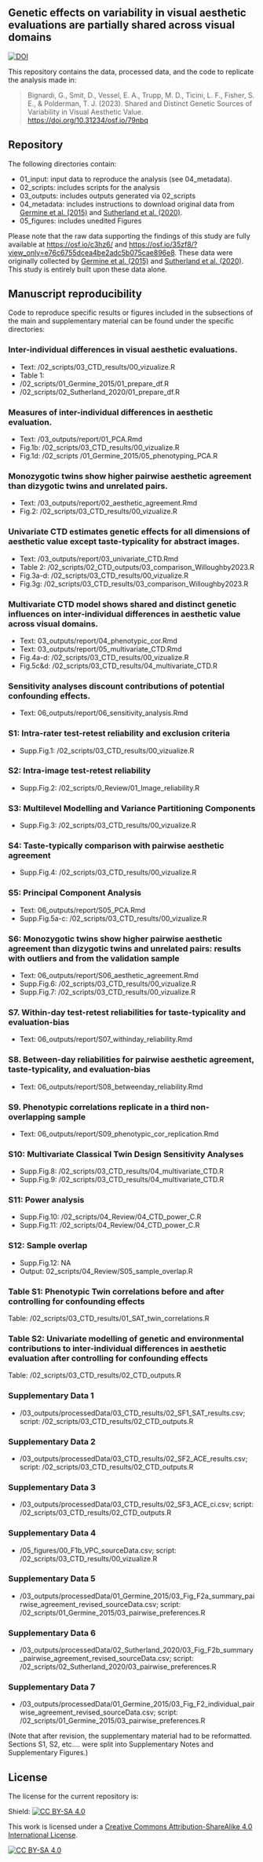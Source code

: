 ## Genetic effects on variability in visual aesthetic evaluations are partially shared across visual domains

[![DOI](https://zenodo.org/badge/707185913.svg)](https://zenodo.org/doi/10.5281/zenodo.10251278)

This repository contains the data, processed data, and the code to replicate the analysis made in:

> Bignardi, G., Smit, D., Vessel, E. A., Trupp, M. D., Ticini, L. F., Fisher, S. E., & Polderman, T. J. (2023). Shared and Distinct Genetic Sources of Variability in Visual Aesthetic Value. https://doi.org/10.31234/osf.io/79nbq 

## Repository

The following directories contain:
+ 01_input: input data to reproduce the analysis (see 04_metadata). 
+ 02_scripts: includes scripts for the analysis
+ 03_outputs: includes outputs generated via 02_scripts
+ 04_metadata: includes instructions to download original data from [Germine et al. (2015)](https://doi.org/10.1016/j.cub.2015.08.048) and [Sutherland et al. (2020)](https://doi.org/10.1073/pnas.1920131117).
+ 05_figures: includes unedited Figures

Please note that the raw data supporting the findings of this study are fully available at https://osf.io/c3hz6/ and https://osf.io/35zf8/?view_only=e76c6755dcea4be2adc5b075cae896e8. 
These data were originally collected by [Germine et al. (2015)](https://doi.org/10.1016/j.cub.2015.08.048) and [Sutherland et al. (2020)](https://doi.org/10.1073/pnas.1920131117). This study is entirely built upon these data alone. 


## Manuscript reproducibility

Code to reproduce specific results or figures included in the subsections of the main and supplementary material can be found under the specific directories:

### Inter-individual differences in visual aesthetic evaluations.
+ Text: /02_scripts/03_CTD_results/00_vizualize.R
+ Table 1:  
+ /02_scripts/01_Germine_2015/01_prepare_df.R  
+ /02_scripts/02_Sutherland_2020/01_prepare_df.R

### Measures of inter-individual differences in aesthetic evaluation.
+ Text: /03_outputs/report/01_PCA.Rmd
+ Fig.1b: /02_scripts/03_CTD_results/00_vizualize.R
+ Fig.1d: /02_scripts /01_Germine_2015/05_phenotyping_PCA.R

### Monozygotic twins show higher pairwise aesthetic agreement than dizygotic twins and unrelated pairs.
+ Text: /03_outputs/report/02_aesthetic_agreement.Rmd
+ Fig.2: /02_scripts/03_CTD_results/00_vizualize.R

### Univariate CTD estimates genetic effects for all dimensions of aesthetic value except taste-typicality for abstract images.
+ Text: /03_outputs/report/03_univariate_CTD.Rmd
+ Table 2: /02_scripts/02_CTD_outputs/03_comparison_Willoughby2023.R
+ Fig.3a-d: /02_scripts/03_CTD_results/00_vizualize.R
+ Fig.3g: /02_scripts/03_CTD_results/03_comparison_Willoughby2023.R

### Multivariate CTD model shows shared and distinct genetic influences on inter-individual differences in aesthetic value across visual domains.
+ Text: 03_outputs/report/04_phenotypic_cor.Rmd
+ Text: 03_outputs/report/05_multivariate_CTD.Rmd
+ Fig.4a-d: /02_scripts/03_CTD_results/00_vizualize.R
+ Fig.5c&d: /02_scripts/03_CTD_results/04_multivariate_CTD.R

### Sensitivity analyses discount contributions of potential confounding effects.
+ Text:  06_outputs/report/06_sensitivity_analysis.Rmd

###  S1: Intra-rater test-retest reliability and exclusion criteria
+ Supp.Fig.1: /02_scripts/03_CTD_results/00_vizualize.R

###  S2: Intra-image test-retest reliability 
+ Supp.Fig.2: /02_scripts/0_Review/01_Image_reliability.R

###  S3: Multilevel Modelling and Variance Partitioning Components
+ Supp.Fig.3: /02_scripts/03_CTD_results/00_vizualize.R

###  S4: Taste-typically comparison with pairwise aesthetic agreement
+ Supp.Fig.4: /02_scripts/03_CTD_results/00_vizualize.R

###  S5: Principal Component Analysis 
+ Text:  06_outputs/report/S05_PCA.Rmd
+ Supp.Fig.5a-c: /02_scripts/03_CTD_results/00_vizualize.R

###  S6: Monozygotic twins show higher pairwise aesthetic agreement than dizygotic twins and unrelated pairs: results with outliers and from the validation sample 
+ Text:  06_outputs/report/S06_aesthetic_agreement.Rmd
+ Supp.Fig.6: /02_scripts/03_CTD_results/00_vizualize.R
+ Supp.Fig.7: /02_scripts/03_CTD_results/00_vizualize.R

### S7. Within-day test-retest reliabilities for taste-typicality and evaluation-bias
+ Text:  06_outputs/report/S07_withinday_reliability.Rmd

### S8. Between-day reliabilities for pairwise aesthetic agreement, taste-typicality, and evaluation-bias
+ Text:  06_outputs/report/S08_betweenday_reliability.Rmd

### S9. Phenotypic correlations replicate in a third non-overlapping sample
+ Text:  06_outputs/report/S09_phenotypic_cor_replication.Rmd

### S10: Multivariate Classical Twin Design Sensitivity Analyses 
+ Supp.Fig.8: /02_scripts/03_CTD_results/04_multivariate_CTD.R
+ Supp.Fig.9: /02_scripts/03_CTD_results/04_multivariate_CTD.R

### S11: Power analysis 
+ Supp.Fig.10: /02_scripts/04_Review/04_CTD_power_C.R
+ Supp.Fig.11: /02_scripts/04_Review/04_CTD_power_C.R

### S12: Sample overlap
+ Supp.Fig.12: NA
+ Output: 02_scripts/04_Review/S05_sample_overlap.R

### Table S1: Phenotypic Twin correlations before and after controlling for confounding effects
Table: /02_scripts/03_CTD_results/01_SAT_twin_correlations.R

### Table S2: Univariate modelling of genetic and environmental contributions to inter-individual differences in aesthetic evaluation after controlling for confounding effects
Table: /02_scripts/03_CTD_results/02_CTD_outputs.R

### Supplementary Data 1
+ /03_outputs/processedData/03_CTD_results/02_SF1_SAT_results.csv; script: /02_scripts/03_CTD_results/02_CTD_outputs.R

### Supplementary Data 2
+ /03_outputs/processedData/03_CTD_results/02_SF2_ACE_results.csv; script: /02_scripts/03_CTD_results/02_CTD_outputs.R

### Supplementary Data 3
+ /03_outputs/processedData/03_CTD_results/02_SF3_ACE_ci.csv; script: /02_scripts/03_CTD_results/02_CTD_outputs.R

### Supplementary Data 4
+ /05_figures/00_F1b_VPC_sourceData.csv; script: /02_scripts/03_CTD_results/00_vizualize.R

### Supplementary Data 5
+ /03_outputs/processedData/01_Germine_2015/03_Fig_F2a_summary_pairwise_agreement_revised_sourceData.csv; script: /02_scripts/01_Germine_2015/03_pairwise_preferences.R

### Supplementary Data 6
+ /03_outputs/processedData/02_Sutherland_2020/03_Fig_F2b_summary_pairwise_agreement_revised_sourceData.csv; script: /02_scripts/02_Sutherland_2020/03_pairwise_preferences.R

### Supplementary Data 7
+ /03_outputs/processedData/01_Germine_2015/03_Fig_F2_individual_pairwise_agreement_revised_sourceData.csv; script: /02_scripts/01_Germine_2015/03_pairwise_preferences.R

(Note that after revision, the supplementary material had to be reformatted. Sections S1, S2, etc.... were split into Supplementary Notes and Supplementary Figures.)

## License 

The license for the current repository is:

Shield: [![CC BY-SA 4.0][cc-by-sa-shield]][cc-by-sa]

This work is licensed under a
[Creative Commons Attribution-ShareAlike 4.0 International License][cc-by-sa].

[![CC BY-SA 4.0][cc-by-sa-image]][cc-by-sa]

[cc-by-sa]: http://creativecommons.org/licenses/by-sa/4.0/
[cc-by-sa-image]: https://licensebuttons.net/l/by-sa/4.0/88x31.png
[cc-by-sa-shield]: https://img.shields.io/badge/License-CC%20BY--SA%204.0-lightgrey.svg
